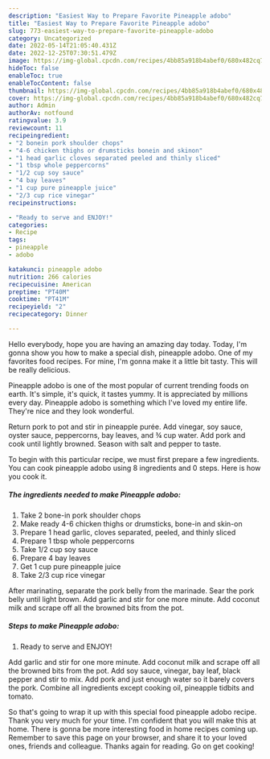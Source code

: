 ```yaml
---
description: "Easiest Way to Prepare Favorite Pineapple adobo"
title: "Easiest Way to Prepare Favorite Pineapple adobo"
slug: 773-easiest-way-to-prepare-favorite-pineapple-adobo
category: Uncategorized
date: 2022-05-14T21:05:40.431Z
date: 2022-12-25T07:30:51.479Z
image: https://img-global.cpcdn.com/recipes/4bb85a918b4abef0/680x482cq70/pineapple-adobo-recipe-main-photo.jpg
hideToc: false
enableToc: true
enableTocContent: false
thumbnail: https://img-global.cpcdn.com/recipes/4bb85a918b4abef0/680x482cq70/pineapple-adobo-recipe-main-photo.jpg
cover: https://img-global.cpcdn.com/recipes/4bb85a918b4abef0/680x482cq70/pineapple-adobo-recipe-main-photo.jpg
author: Admin
authorAv: notfound
ratingvalue: 3.9
reviewcount: 11
recipeingredient:
- "2 bonein pork shoulder chops"
- "4-6 chicken thighs or drumsticks bonein and skinon"
- "1 head garlic cloves separated peeled and thinly sliced"
- "1 tbsp whole peppercorns"
- "1/2 cup soy sauce"
- "4 bay leaves"
- "1 cup pure pineapple juice"
- "2/3 cup rice vinegar"
recipeinstructions:

- "Ready to serve and ENJOY!"
categories:
- Recipe
tags:
- pineapple
- adobo

katakunci: pineapple adobo 
nutrition: 266 calories
recipecuisine: American
preptime: "PT40M"
cooktime: "PT41M"
recipeyield: "2"
recipecategory: Dinner

---
```



Hello everybody, hope you are having an amazing day today. Today, I'm gonna show you how to make a special dish, pineapple adobo. One of my favorites food recipes. For mine, I'm gonna make it a little bit tasty. This will be really delicious.

Pineapple adobo is one of the most popular of current trending foods on earth. It's simple, it's quick, it tastes yummy. It is appreciated by millions every day. Pineapple adobo is something which I've loved my entire life. They're nice and they look wonderful.

Return pork to pot and stir in pineapple purée. Add vinegar, soy sauce, oyster sauce, peppercorns, bay leaves, and ¾ cup water. Add pork and cook until lightly browned. Season with salt and pepper to taste.


To begin with this particular recipe, we must first prepare a few ingredients. You can cook pineapple adobo using 8 ingredients and 0 steps. Here is how you cook it.

<!--inarticleads1-->

##### The ingredients needed to make Pineapple adobo:

1. Take 2 bone-in pork shoulder chops
1. Make ready 4-6 chicken thighs or drumsticks, bone-in and skin-on
1. Prepare 1 head garlic, cloves separated, peeled, and thinly sliced
1. Prepare 1 tbsp whole peppercorns
1. Take 1/2 cup soy sauce
1. Prepare 4 bay leaves
1. Get 1 cup pure pineapple juice
1. Take 2/3 cup rice vinegar


After marinating, separate the pork belly from the marinade. Sear the pork belly until light brown. Add garlic and stir for one more minute. Add coconut milk and scrape off all the browned bits from the pot. 

<!--inarticleads2-->

##### Steps to make Pineapple adobo:


1. Ready to serve and ENJOY!

Add garlic and stir for one more minute. Add coconut milk and scrape off all the browned bits from the pot. Add soy sauce, vinegar, bay leaf, black pepper and stir to mix. Add pork and just enough water so it barely covers the pork. Combine all ingredients except cooking oil, pineapple tidbits and tomato. 

So that's going to wrap it up with this special food pineapple adobo recipe. Thank you very much for your time. I'm confident that you will make this at home. There is gonna be more interesting food in home recipes coming up. Remember to save this page on your browser, and share it to your loved ones, friends and colleague. Thanks again for reading. Go on get cooking!
